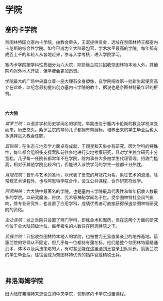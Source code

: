 # 学院
## 塞内卡学院

奈图林特国立塞内卡学院，由教会牵头，王室提供资金，选址在奈图林特王都塞内卡伦斯的综合性学院。如今已成为全大陆最包容，学术水平最高的学院。每年都有成百上千的年轻人从各地赶来，参与入学考核，进入学院学习。

塞内卡学院按学科性质细分为六大院，除箭簇兰院只招收奈图林特本地人外，其他院均对外地人开放，但学费会更加昂贵。

学院最大的广场中央矗立着一座大理石全身塑像，自学院招收第一批新生起便高高立在此处，以纪念最初提出创办塞内卡学院的教士，据说也是奈图林特最年轻的枢机。

<br>

**六大院**

*紫罗兰院*：以语言学和历史学闻名的学院，早期由位于塞内卡伦斯的教会学校演变而来，历史悠久。紫罗兰院的导师几乎都拥有棘薇标，培养出来的学生毕业后也大多选择进入教会任职。

*辰砂院*：在生态与地质学方面卓有成就，于观星和天象亦有研究。因为学科的特殊性，每年都会组织多支探索队前往各地进行实地考察研究，且对学生独立研究十分宽松。几乎每一任院长都常年不在学院，院内事务大多由学生代理管理。招收门槛高，相对于其他学院比较冷门，但能进入该院学习的学生一般都十分热忱。

*月冠花院*：音乐与艺术的圣地，以代表了爱恋的月冠花为名，象征艺术的浪漫。除常规艺术课程外，也与阿思特学院合作，设立公共课程，合作研究符纹学。

*阿思特院*：六大院中最著名的学院，也是塞内卡学院最具代表性和每年招收人数最多的学院。以研究魔法、符纹、咒术等神秘学闻名于世。受奈图林特社会风气影响，除专业研究外，也设置了应用学科，成绩优秀者可直接获得保送奈图林特研究院的资格。

*龙之舌院*：龙之舌院只设置了两门学科，即炼金术和魔药，但在这两个方面的研究均位于全大陆顶级地位，每年报名的人数只在阿思特院之下。

*箭簇兰院*：只招收奈图林特本地人的学院，也被誉为王室直属亲卫的培养基地。箭簇兰院的导师从不固定，但几乎每一位都持有蒲冬标。他们是整个奈图林特最精通剑术、体术以及兵法策略的人，有时甚至能在这里遇到王宫亲卫队队长。箭簇兰院的学生毕业后，往往会成为奈图林特优秀的指挥官或精锐士兵。

<br>

## 弗洛海姆学院

旧大陆在弗瑞特来恩设立的中央学院，仿制塞内卡学院设置课程。

<br>
<br>
